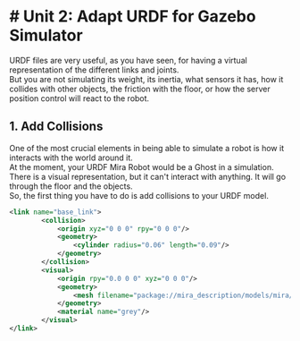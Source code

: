 # # Unit 2: Adapt URDF for Gazebo Simulator

URDF files are very useful, as you have seen, for having a virtual representation of the different links and joints.  
But you are not simulating its weight, its inertia, what sensors it has, how it collides with other objects, the friction with the floor, or how the server position control will react to the robot.

## 1. Add Collisions
One of the most crucial elements in being able to simulate a robot is how it interacts with the world around it.  
At the moment, your URDF Mira Robot would be a Ghost in a simulation. There is a visual representation, but it can't interact with anything. It will go through the floor and the objects.  
So, the first thing you have to do is add collisions to your URDF model.
```xml
<link name="base_link">
        <collision>
            <origin xyz="0 0 0" rpy="0 0 0"/>
            <geometry>
                <cylinder radius="0.06" length="0.09"/>
            </geometry>
        </collision>
        <visual>
            <origin rpy="0.0 0 0" xyz="0 0 0"/>
            <geometry>
                <mesh filename="package://mira_description/models/mira/meshes/mira_body_v3.dae"/>
            </geometry>
            <material name="grey"/>
        </visual>
</link>
```















































#
<!--stackedit_data:
eyJoaXN0b3J5IjpbLTE1MDk5MTc4LDEwMDAyODcyNl19
-->